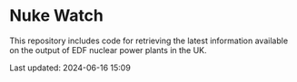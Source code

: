 # Nuke Watch

This repository includes code for retrieving the latest information available on the output of EDF nuclear power plants in the UK.

Last updated: 2024-06-16 15:09